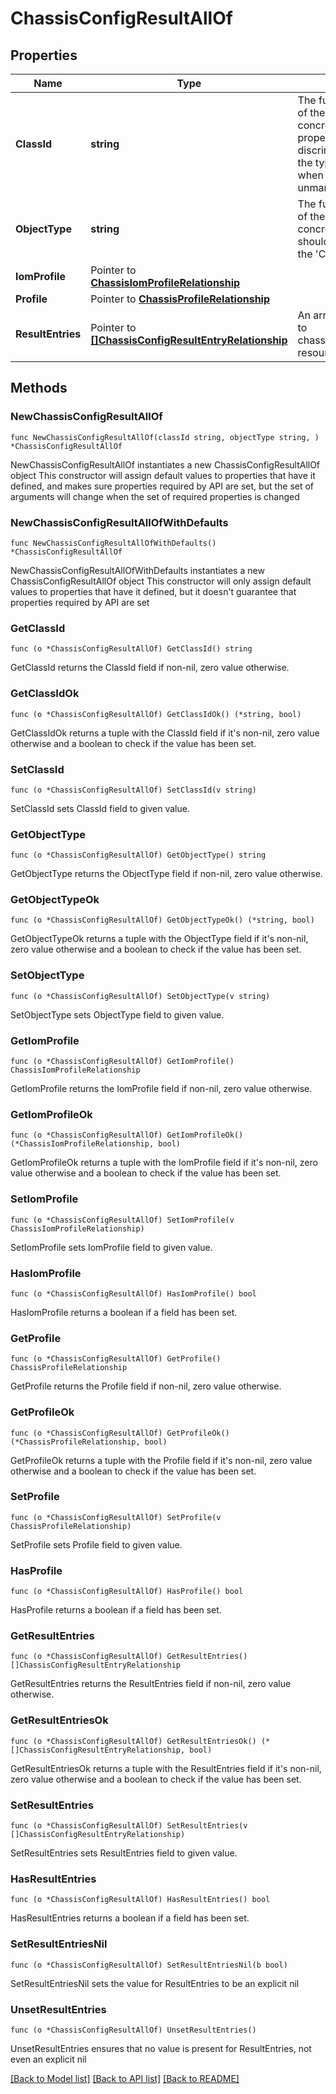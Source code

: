 # ChassisConfigResultAllOf

## Properties

Name | Type | Description | Notes
------------ | ------------- | ------------- | -------------
**ClassId** | **string** | The fully-qualified name of the instantiated, concrete type. This property is used as a discriminator to identify the type of the payload when marshaling and unmarshaling data. | [default to "chassis.ConfigResult"]
**ObjectType** | **string** | The fully-qualified name of the instantiated, concrete type. The value should be the same as the &#39;ClassId&#39; property. | [default to "chassis.ConfigResult"]
**IomProfile** | Pointer to [**ChassisIomProfileRelationship**](ChassisIomProfileRelationship.md) |  | [optional] 
**Profile** | Pointer to [**ChassisProfileRelationship**](ChassisProfileRelationship.md) |  | [optional] 
**ResultEntries** | Pointer to [**[]ChassisConfigResultEntryRelationship**](ChassisConfigResultEntryRelationship.md) | An array of relationships to chassisConfigResultEntry resources. | [optional] 

## Methods

### NewChassisConfigResultAllOf

`func NewChassisConfigResultAllOf(classId string, objectType string, ) *ChassisConfigResultAllOf`

NewChassisConfigResultAllOf instantiates a new ChassisConfigResultAllOf object
This constructor will assign default values to properties that have it defined,
and makes sure properties required by API are set, but the set of arguments
will change when the set of required properties is changed

### NewChassisConfigResultAllOfWithDefaults

`func NewChassisConfigResultAllOfWithDefaults() *ChassisConfigResultAllOf`

NewChassisConfigResultAllOfWithDefaults instantiates a new ChassisConfigResultAllOf object
This constructor will only assign default values to properties that have it defined,
but it doesn't guarantee that properties required by API are set

### GetClassId

`func (o *ChassisConfigResultAllOf) GetClassId() string`

GetClassId returns the ClassId field if non-nil, zero value otherwise.

### GetClassIdOk

`func (o *ChassisConfigResultAllOf) GetClassIdOk() (*string, bool)`

GetClassIdOk returns a tuple with the ClassId field if it's non-nil, zero value otherwise
and a boolean to check if the value has been set.

### SetClassId

`func (o *ChassisConfigResultAllOf) SetClassId(v string)`

SetClassId sets ClassId field to given value.


### GetObjectType

`func (o *ChassisConfigResultAllOf) GetObjectType() string`

GetObjectType returns the ObjectType field if non-nil, zero value otherwise.

### GetObjectTypeOk

`func (o *ChassisConfigResultAllOf) GetObjectTypeOk() (*string, bool)`

GetObjectTypeOk returns a tuple with the ObjectType field if it's non-nil, zero value otherwise
and a boolean to check if the value has been set.

### SetObjectType

`func (o *ChassisConfigResultAllOf) SetObjectType(v string)`

SetObjectType sets ObjectType field to given value.


### GetIomProfile

`func (o *ChassisConfigResultAllOf) GetIomProfile() ChassisIomProfileRelationship`

GetIomProfile returns the IomProfile field if non-nil, zero value otherwise.

### GetIomProfileOk

`func (o *ChassisConfigResultAllOf) GetIomProfileOk() (*ChassisIomProfileRelationship, bool)`

GetIomProfileOk returns a tuple with the IomProfile field if it's non-nil, zero value otherwise
and a boolean to check if the value has been set.

### SetIomProfile

`func (o *ChassisConfigResultAllOf) SetIomProfile(v ChassisIomProfileRelationship)`

SetIomProfile sets IomProfile field to given value.

### HasIomProfile

`func (o *ChassisConfigResultAllOf) HasIomProfile() bool`

HasIomProfile returns a boolean if a field has been set.

### GetProfile

`func (o *ChassisConfigResultAllOf) GetProfile() ChassisProfileRelationship`

GetProfile returns the Profile field if non-nil, zero value otherwise.

### GetProfileOk

`func (o *ChassisConfigResultAllOf) GetProfileOk() (*ChassisProfileRelationship, bool)`

GetProfileOk returns a tuple with the Profile field if it's non-nil, zero value otherwise
and a boolean to check if the value has been set.

### SetProfile

`func (o *ChassisConfigResultAllOf) SetProfile(v ChassisProfileRelationship)`

SetProfile sets Profile field to given value.

### HasProfile

`func (o *ChassisConfigResultAllOf) HasProfile() bool`

HasProfile returns a boolean if a field has been set.

### GetResultEntries

`func (o *ChassisConfigResultAllOf) GetResultEntries() []ChassisConfigResultEntryRelationship`

GetResultEntries returns the ResultEntries field if non-nil, zero value otherwise.

### GetResultEntriesOk

`func (o *ChassisConfigResultAllOf) GetResultEntriesOk() (*[]ChassisConfigResultEntryRelationship, bool)`

GetResultEntriesOk returns a tuple with the ResultEntries field if it's non-nil, zero value otherwise
and a boolean to check if the value has been set.

### SetResultEntries

`func (o *ChassisConfigResultAllOf) SetResultEntries(v []ChassisConfigResultEntryRelationship)`

SetResultEntries sets ResultEntries field to given value.

### HasResultEntries

`func (o *ChassisConfigResultAllOf) HasResultEntries() bool`

HasResultEntries returns a boolean if a field has been set.

### SetResultEntriesNil

`func (o *ChassisConfigResultAllOf) SetResultEntriesNil(b bool)`

 SetResultEntriesNil sets the value for ResultEntries to be an explicit nil

### UnsetResultEntries
`func (o *ChassisConfigResultAllOf) UnsetResultEntries()`

UnsetResultEntries ensures that no value is present for ResultEntries, not even an explicit nil

[[Back to Model list]](../README.md#documentation-for-models) [[Back to API list]](../README.md#documentation-for-api-endpoints) [[Back to README]](../README.md)


